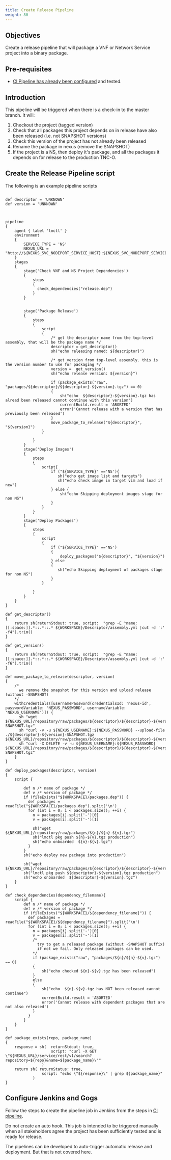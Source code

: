 ```yaml
---
title: Create Release Pipeline
weight: 80
---
```


## Objectives

Create a release pipeline that will package a VNF or Network Service project into a binary package. 

## Pre-requisites

* [CI Pipeline has already been configured](/user-guides/cicd/pipeline/create-ci-pipeline) and tested.

## Introduction

This pipeline will be triggered when there is a check-in to the master branch. It will:

1. Checkout the project (tagged version)
1. Check that all packages this project depends on in release have also been released (i.e. not SNAPSHOT versions)
1. Check this version of the project has not already been released
1. Rename the package in nexus (remove the SNAPSHOT)
1. If the project is a NS, then deploy it's package, and all the packages it depends on for release to the production TNC-O.




## Create the Release Pipeline script

The following is an example pipeline scripts 

```

def descriptor = 'UNKNOWN'
def version = 'UNKNOWN'



pipeline
{
    agent { label 'lmctl' }
    environment 
    {
        SERVICE_TYPE = 'NS'
        NEXUS_URL = "http://${NEXUS_SVC_NODEPORT_SERVICE_HOST}:${NEXUS_SVC_NODEPORT_SERVICE_PORT_NEXUS_HTTP}"
    }    
    stages
    {
        stage('Check VNF and NS Project Dependencies')
        {
            steps
            {
              check_dependencies("release.dep")
            }   
        }


        stage('Package Release')
        {
            steps
            {
                script
                { 
                    /* get the descriptor name from the top-level assembly, that will be the package name */
                    descriptor = get_descriptor()
                    sh("echo releasing named: ${descriptor}")

                    /* get version from top-level assembly. this is the version number to use for packaging */   
                    version =  get_version()
                    sh("echo release version: ${version}")
                
                    if (package_exists("raw", "packages/${descriptor}/${descriptor}-${version}.tgz") == 0)
                    {
                        sh("echo  ${descriptor}-${version}.tgz has alread been released cannot continue with this version")
                        currentBuild.result = 'ABORTED'
                        error('Cannot release with a version that has previously been released')
                    }      
                    move_package_to_release("${descriptor}", "${version}")
                }
   
            }
        }
        stage('Deploy Images')
        {
            steps
            {
                script{
                    if ("${SERVICE_TYPE}" =='NS'){
                       sh("echo get image list and targets")
                       sh("echo check image in target vim and load if new")
                    } else {
                        sh("echo Skipping deployment images stage for non NS")
                    }
                }
            }
        }
        stage('Deploy Packages')
        {
            steps
            {
                script
                {
                    if ("${SERVICE_TYPE}" =='NS')
                    {
                        deploy_packages("${descriptor}", "${version}")
                    } else
                    {
                       sh("echo Skipping deployment of packages stage for non NS") 
                    }
                }
                
            }
        }
    }
}

def get_descriptor()
{
    return sh(returnStdout: true, script:  "grep -E ^name:[[:space:]].*::.*::.* ${WORKSPACE}/Descriptor/assembly.yml |cut -d ':' -f4").trim()
}

def get_version()
{
    return sh(returnStdout: true, script:  "grep -E ^name:[[:space:]].*::.*::.* ${WORKSPACE}/Descriptor/assembly.yml |cut -d ':' -f6").trim()
}

def move_package_to_release(descriptor, version)
{
    /* 
      we remove the snapshot for this version and upload release (without -SNAPSHOT)
    */
    withCredentials([usernamePassword(credentialsId: 'nexus-id', passwordVariable: 'NEXUS_PASSWORD', usernameVariable: 'NEXUS_USERNAME')]) {
      sh "wget ${NEXUS_URL}/repository/raw/packages/${descriptor}/${descriptor}-${version}-SNAPSHOT.tgz" 
      sh "curl -v -u ${NEXUS_USERNAME}:${NEXUS_PASSWORD} --upload-file ./${descriptor}-${version}-SNAPSHOT.tgz ${NEXUS_URL}/repository/raw/packages/${descriptor}/${descriptor}-${version}.tgz" 
      sh "curl -X DELETE -v -u ${NEXUS_USERNAME}:${NEXUS_PASSWORD} ${NEXUS_URL}/repository/raw/packages/${descriptor}/${descriptor}-${version}-SNAPSHOT.tgz"
    }                
}

def deploy_packages(descriptor, version)
{
    script {
        
        def n /* name of package */
        def v /* version of package */
        if (fileExists("${WORKSPACE}/packages.dep")) {
          def packages = readFile("${WORKSPACE}/packages.dep").split('\n')
          for (int i = 0; i < packages.size(); ++i) {
            n = packages[i].split('-')[0]
            v = packages[i].split('-')[1]
            
            sh("wget ${NEXUS_URL}/repository/raw/packages/${n}/${n}-${v}.tgz")
            sh("lmctl pkg push ${n}-${v}.tgz production")
            sh("echo onboarded  ${n}-${v}.tgz")                      
          }
        }
        sh("echo deploy new package into production")
            
        sh("wget ${NEXUS_URL}/repository/raw/packages/${descriptor}/${descriptor}-${version}.tgz")
        sh("lmctl pkg push ${descriptor}-${version}.tgz production")
        sh("echo onboarded  ${descriptor}-${version}.tgz")     
    }        
}

def check_dependencies(dependency_filename){
    script {
        def n /* name of package */
        def v /* version of package */
        if (fileExists("${WORKSPACE}/${dependency_filename}")) {
          def packages = readFile("${WORKSPACE}/${dependency_filename}").split('\n')
          for (int i = 0; i < packages.size(); ++i) {
            n = packages[i].split('-')[0]
            v = packages[i].split('-')[1]
            /*
              try to get a released package (without -SNAPSHOT suffix)
              if not we fail. Only released packages can be used.
            */ 
            if (package_exists("raw", "packages/${n}/${n}-${v}.tgz") == 0)
            {     
                sh("echo checked ${n}-${v}.tgz has been released") 
            }
            else
            {
                sh("echo  ${n}-${v}.tgz has NOT been released cannot continue")
                currentBuild.result = 'ABORTED'
                error('Cannot release with dependent packages that are not also released')
            }                   
          }
        }
    }    
}

def package_exists(repo, package_name)
{
    response = sh(  returnStdout: true, 
                    script: "curl -X GET \"${NEXUS_URL}/service/rest/v1/search?repository=${repo}&name=${package_name}\""
                )
    return sh( returnStatus: true,
                script: "echo \"${response}\" | grep ${package_name}"
            )
}
```

## Configure Jenkins and Gogs

Follow the steps to create the pipeline job in Jenkins  from the steps in [CI pipeline](/user-guides/cicd/pipeline/create-ci-pipeline).

Do not create an auto hook. This job is intended to be triggered manually when all stakeholders agree the project has been sufficiently tested and is ready for release. 

The pipelines can be developed to auto-trigger automatic release and deployment. But that is not covered here.


